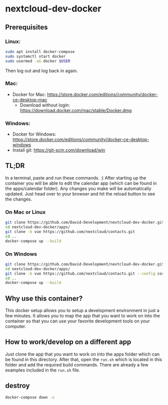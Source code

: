 # nextcloud-dev-docker

## Prerequisites

### Linux:

```bash
sudo apt install docker-compose
sudo systemctl start docker
sudo usermod -aG docker $USER
```
Then log out and log back in again.

### Mac:

- Docker for Mac: https://store.docker.com/editions/community/docker-ce-desktop-mac
  - Download without login: https://download.docker.com/mac/stable/Docker.dmg

### Windows:

- Docker for Windows: https://store.docker.com/editions/community/docker-ce-desktop-windows
- Install git: https://git-scm.com/download/win



## TL;DR

In a terminal, paste and run these commands. :) After starting up the container you will be able to edit the calendar app (which can be found in the apps/calendar folder). Any changes you make will be automatically updated. Just head over to your browser and hit the reload button to see the changes.

### On Mac or Linux

```bash
git clone https://github.com/David-Development/nextcloud-dev-docker.git
cd nextcloud-dev-docker/apps/
git clone -b vue https://github.com/nextcloud/contacts.git
cd ..
docker-compose up --build
```

### On Windows

```bash
git clone https://github.com/David-Development/nextcloud-dev-docker.git --config core.autocrlf=input
cd nextcloud-dev-docker/apps/
git clone -b vue https://github.com/nextcloud/contacts.git --config core.autocrlf=input
cd ..
docker-compose up --build
```


## Why use this container?

This docker setup allows you to setup a development environment in just a few minutes. It allows you to map the app that you want to work on into the container so that you can use your favorite development tools on your computer.

## How to work/develop on a different app

Just clone the app that you want to work on into the apps folder which can be found in this directory. After that, open the `run.sh` which is located in this folder and add the required build commands. There are already a few examples included in the `run.sh` file.


## destroy

```bash
docker-compose down -v
```
